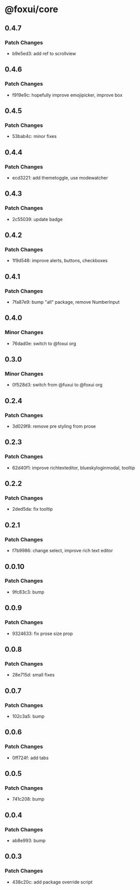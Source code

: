 # @foxui/core

## 0.4.7

### Patch Changes

- b9e5ed3: add ref to scrollview

## 0.4.6

### Patch Changes

- f919e9c: hopefully improve emojipicker, improve box

## 0.4.5

### Patch Changes

- 53bab4c: minor fixes

## 0.4.4

### Patch Changes

- ecd3221: add themetoggle, use modewatcher

## 0.4.3

### Patch Changes

- 2c55039: update badge

## 0.4.2

### Patch Changes

- 1f9d548: improve alerts, buttons, checkboxes

## 0.4.1

### Patch Changes

- 7fa87e9: bump "all" package, remove NumberInput

## 0.4.0

### Minor Changes

- 76dad0e: switch to @foxui org

## 0.3.0

### Minor Changes

- 0f528d3: switch from @fuxui to @foxui org

## 0.2.4

### Patch Changes

- 3d029f8: remove pre styling from prose

## 0.2.3

### Patch Changes

- 62d40f1: improve richtexteditor, blueskyloginmodal, tooltip

## 0.2.2

### Patch Changes

- 2ded5da: fix tooltip

## 0.2.1

### Patch Changes

- f7b9986: change select, improve rich text editor

## 0.0.10

### Patch Changes

- 9fc83c3: bump

## 0.0.9

### Patch Changes

- 9324633: fix prose size prop

## 0.0.8

### Patch Changes

- 28e715d: small fixes

## 0.0.7

### Patch Changes

- 102c3a5: bump

## 0.0.6

### Patch Changes

- 0ff724f: add tabs

## 0.0.5

### Patch Changes

- 741c208: bump

## 0.0.4

### Patch Changes

- ab8e993: bump

## 0.0.3

### Patch Changes

- 438c20c: add package override script
